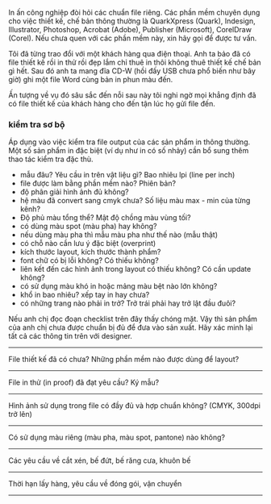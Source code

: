 In ấn công nghiệp đòi hỏi các chuẩn file riêng. Các phần mềm chuyên dụng cho việc thiết kế, chế bản thông thường là QuarkXpress (Quark), Indesign, Illustrator, Photoshop, Acrobat (Adobe), Publisher (Microsoft), CorelDraw (Corel). Nếu chưa quen với các phần mềm này, xin hãy gọi để được tư vấn. 

Tôi đã từng trao đổi với một khách hàng qua điện thoại. Anh ta bảo đã có file thiết kế rồi in thử rồi đẹp lắm chỉ thuê in thôi không thuê thiết kế chế bản gì hết. Sau đó anh ta mang đĩa CD-W (hồi đấy USB chưa phổ biến như bây giờ) ghi một file Word cùng bản in phun màu đến.

Ấn tượng về vụ đó sâu sắc đến nỗi sau này tôi nghi ngờ mọi khẳng định đã có file thiết kế của khách hàng cho đến tận lúc họ gửi file đến.


### kiểm tra sơ bộ

Áp dụng vào việc kiểm tra file output của các sản phẩm in thông thường. Một số sản phẩm in đặc biệt (ví dụ như in có số nhảy) cần bổ sung thêm thao tác kiểm tra đặc thù.

- mẫu đâu? Yêu cầu in trên vật liệu gì? Bao nhiêu lpi (line per inch)
- file được làm bằng phần mềm nào? Phiên bản?
- độ phân giải hình ảnh đủ không?
- hệ màu đã convert sang cmyk chưa? Số liệu màu max - min của từng kênh?
- Độ phủ màu tổng thể? Mật độ chồng màu vùng tối?
- có dùng màu spot (màu pha) hay không?
- nếu dùng màu pha thì mẫu màu pha như thế nào (mẫu thật)
- có chỗ nào cần lưu ý đặc biệt (overprint)
- kích thước layout, kích thước thành phẩm?
- font chữ có bị lỗi không? Có thiếu không?
- liên kết đến các hình ảnh trong layout có thiếu không? Có cần update không?
- có sử dụng màu khó in hoặc mảng màu bệt nào lớn không?
- khổ in bao nhiêu? xếp tay in hay chưa?
- có những trang nào phải in trở? Trở trái phải hay trở lật đầu đuôi?

Nếu anh chị đọc đoạn checklist trên đây thấy chóng mặt. Vậy thì sản phẩm của anh chị chưa được chuẩn bị đủ để đưa vào sản xuất. Hãy xác minh lại tất cả các thông tin trên với designer.


---

File thiết kế đã có chưa? Những phần mềm nào được dùng để layout?

---

File in thử (in proof) đã đạt yêu cầu? Ký mẫu?

---

Hình ảnh sử dụng trong file có đầy đủ và hợp chuẩn không? (CMYK, 300dpi trở lên)

---

Có sử dụng màu riêng (màu pha, màu spot, pantone) nào không?

---

Các yêu cầu về cắt xén, bế đứt, bế răng cưa, khuôn bế

---

Thời hạn lấy hàng, yêu cầu về đóng gói, vận chuyển

---
